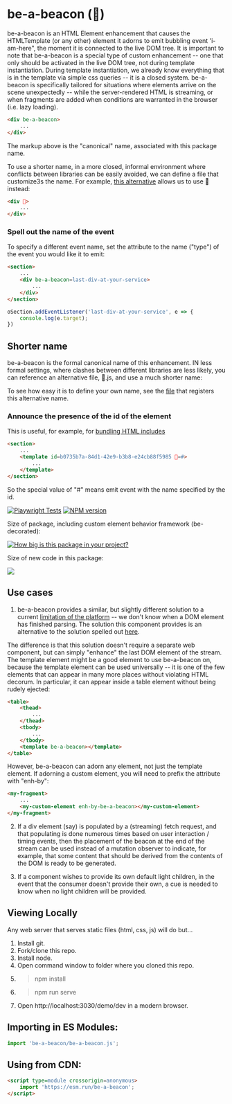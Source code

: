 # be-a-beacon (🗽)

be-a-beacon is an HTML Element enhancement that causes the HTMLTemplate (or any other) element it adorns to emit bubbling event 'i-am-here", the moment it is connected to the live DOM tree.  It is important to note that be-a-beacon is a special type of custom enhancement -- one that only should be activated in the live DOM tree, not during template instantiation.  During template instantiation, we already know everything that is in the template via simple css queries -- it is a closed system.  be-a-beacon is specifically tailored for situations where elements arrive on the scene unexpectedly -- while the server-rendered HTML is streaming, or when fragments are added when conditions are warranted in the browser (i.e. lazy loading). 

```html
<div be-a-beacon>
    ...
</div>
```

The markup above is the "canonical" name, associated with this package name.

To use a shorter name, in a more closed, informal environment where conflicts between libraries can be easily avoided, we can define a file that customize3s the name.  For example, [this alternative](https://github.com/bahrus/be-a-beacon/blob/baseline/%F0%9F%97%BD.js) allows us to use 🗽 instead:

```html
<div 🗽>
    ...
</div>
```

### Spell out the name of the event

To specify a different event name, set the attribute to the name ("type") of the event you would like it to emit:

```html
<section>
    ...
    <div be-a-beacon=last-div-at-your-service>
        ...
    </div>
</section>
```

```JavaScript
oSection.addEventListener('last-div-at-your-service', e => {
    console.log(e.target);
})
```

## Shorter name

be-a-beacon is the formal canonical name of this enhancement.  IN less formal settings, where clashes between different libraries are less likely, you can reference an alternative file, 🗽.js, and use a much shorter name:

To see how easy it is to define your own name, see the [file](https://github.com/bahrus/be-a-beacon/blob/baseline/%F0%9F%97%BD.ts) that registers this alternative name.

### Announce the presence of the id of the element

This is useful, for example, for [bundling HTML includes](https://github.com/bahrus/be-written#support-for-bundling)

```html
<section>
    ...
    <template id=b0735b7a-84d1-42e9-b3b8-e24cb88f5985 🗽=#>
        ...
    </template>
</section>
```

So the special value of "#" means emit event with the name specified by the id.

[![Playwright Tests](https://github.com/bahrus/be-a-beacon/actions/workflows/CI.yml/badge.svg?branch=baseline)](https://github.com/bahrus/be-a-beacon/actions/workflows/CI.yml)
[![NPM version](https://badge.fury.io/js/be-a-beacon.png)](http://badge.fury.io/js/be-a-beacon)

Size of package, including custom element behavior framework (be-decorated):

[![How big is this package in your project?](https://img.shields.io/bundlephobia/minzip/be-a-beacon?style=for-the-badge)](https://bundlephobia.com/result?p=be-a-beacon)

Size of new code in this package:

<img src="http://img.badgesize.io/https://cdn.jsdelivr.net/npm/be-a-beacon?compression=gzip">



## Use cases

1.  be-a-beacon provides a similar, but slightly different solution to a current [limitation of the platform](https://github.com/WICG/webcomponents/issues/809) -- we don't know when a DOM element has finished parsing.  The solution this component provides is an alternative to the solution spelled out [here](https://github.com/WICG/webcomponents/issues/809#issuecomment-534115603).

The difference is that this solution doesn't require a separate web component, but can simply "enhance" the last DOM element of the stream.  The template element might be a good element to use be-a-beacon on, because the template element can be used universally -- it is one of the few elements that can appear in many more places without violating HTML decorum.  In particular, it can appear inside a table element without being rudely ejected:

```html
<table>
    <thead>
        ...
    </thead>
    <tbody>
        ...
    </tbody>
    <template be-a-beacon></template>
</table>
```

However, be-a-beacon can adorn any element, not just the template element.  If adorning a custom element, you will need to prefix the attribute with "enh-by":

```html
<my-fragment>
    ...
    <my-custom-element enh-by-be-a-beacon></my-custom-element>
</my-fragment>
```

2.  If a div element (say) is populated by a (streaming) fetch request, and that populating is done numerous times based on user interaction / timing events, then the placement of the beacon at the end of the stream can be used instead of a mutation observer to indicate, for example, that some content that should be derived from the contents of the DOM is ready to be generated.

3.  If a component wishes to provide its own default light children, in the event that the consumer doesn't provide their own, a cue is needed to know when no light children will be provided.

## Viewing Locally

Any web server that serves static files (html, css, js) will do but...

1.  Install git.
2.  Fork/clone this repo.
3.  Install node.
4.  Open command window to folder where you cloned this repo.
5.  > npm install
6.  > npm run serve
7.  Open http://localhost:3030/demo/dev in a modern browser.

## Importing in ES Modules:

```JavaScript
import 'be-a-beacon/be-a-beacon.js';
```

## Using from CDN:

```html
<script type=module crossorigin=anonymous>
    import 'https://esm.run/be-a-beacon';
</script>
```
